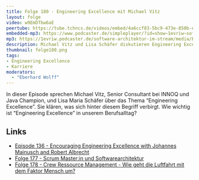 ```yaml
---
title: Folge 180 - Engineering Excellence mit Michael Vitz
layout: folge
video: w9EmDTbw6aE 
peertube: https://tube.tchncs.de/videos/embed/4a6ccf83-5bc9-473e-850b-ebfb9c164a10
embedded-mp3: https://www.podcaster.de/simpleplayer/?id=show~1evriw~software-architektur-im-stream~pod-e0cc675c80fa969aa48e5df163&v=1694897148
mp3: https://1evriw.podcaster.de/software-architektur-im-stream/media/Engineering_Excellence.mp3
description: Michael Vitz und Lisa Schäfer diskutieren Engineering Excellence
thumbnail: folge180.png
tags:
- Engineering Excellence
- Karriere
moderators:
  - "Eberhard Wolff"
---
```


In dieser Episode sprechen Michael Vitz, Senior Consultant bei INNOQ
und Java Champion, und Lisa Maria Schäfer über das Thema “Engineering
Excellence”. Sie klären, was sich hinter diesem Begriff verbirgt. Wie
wichtig ist “Engineering Excellence” in unserem Berufsalltag?

## Links

- [Episode 136 - Encouraging Engineering Excellence with Johannes Mainusch and Robert Albrecht](https://software-architektur.tv/2022/09/30/folge136.html)
- [Folge 177 - Scrum Master:in und Softwarearchitektur](https://software-architektur.tv/2023/08/04/folge177.html)
- [Folge 178 - Crew Ressource Management - Wie geht die Luftfahrt mit dem Faktor Mensch um?](https://software-architektur.tv/2023/08/11/folge178.html)
